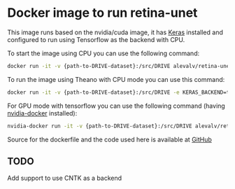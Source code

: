 # Docker image to run retina-unet

This image runs based on the nvidia/cuda image, it has [Keras](https://github.com/fchollet/keras) installed and configured to run using Tensorflow as the backend with CPU.

To start the image using CPU you can use the following command:

```bash
docker run -it -v {path-to-DRIVE-dataset}:/src/DRIVE alevalv/retina-unet:latest /src/runner.sh
```

To run the image using Theano with CPU mode you can use this command:

```bash
docker run -it -v {path-to-DRIVE-dataset}:/src/DRIVE -e KERAS_BACKEND=theano alevalv/retina-unet:latest /src/runner.sh
```

For GPU mode with tensorflow you can use the following command (having [nvidia-docker](https://github.com/NVIDIA/nvidia-docker) installed):

```bash
nvidia-docker run -it -v {path-to-DRIVE-dataset}:/src/DRIVE alevalv/retina-unet:latest-gpu /src/runner.sh
```

Source for the dockerfile and the code used here is available at [GitHub](https://github.com/alevalv/retina-unet)

## TODO

Add support to use CNTK as a backend
